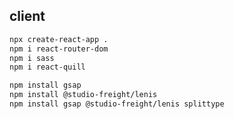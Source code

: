 ## client

```bash
npx create-react-app .
npm i react-router-dom
npm i sass
npm i react-quill

```

```bash
npm install gsap
npm install @studio-freight/lenis
npm install gsap @studio-freight/lenis splittype
```

<!--
## server

```bash
npm init -ynp
npm i express
npm i mongoose
npm i cors
npm i nodemon
npm i bcryptjs
npm i jsonwebtoken
npm i cookie-parser
``` -->
